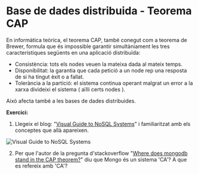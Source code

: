 # Base de dades distribuida - Teorema CAP

En informàtica teòrica, el teorema CAP, també conegut com a teorema de Brewer, formula que és impossible garantir simultàniament les tres característiques següents en una aplicació distribuïda: 

* Consistència: tots els nodes veuen la mateixa dada al mateix temps.
* Disponibilitat: la garantia que cada petició a un node rep una resposta de si ha tingut èxit o a fallat.
* Tolerància a la partició: el sistema continua operant malgrat un error a la xarxa divideixi el sistema ( aïlli certs nodes ).

Això afecta també a les bases de dades distribuides. 

**Exercici:**

1. Llegeix el blog: "[Visual Guide to NoSQL Systems](http://blog.nahurst.com/visual-guide-to-nosql-systems)" i familiaritzat amb els conceptes que allà apareixen.

![Visual Guide to NoSQL Systems](https://phaven-prod.s3.amazonaws.com/files/image_part/asset/607361/CausfGVcU2tskB-TR5b8CMm8Keg/medium_media_httpfarm5static_mevIk.png)

2. Per que l'autor de la pregunta d'stackoverflow "[Where does mongodb stand in the CAP theorem?](http://stackoverflow.com/questions/11292215/where-does-mongodb-stand-in-the-cap-theorem)" diu que Mongo és un sistema 'CA'? A que es refereix amb 'CA'?
